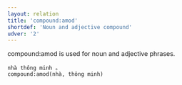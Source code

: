 ```yaml
---
layout: relation
title: 'compound:amod'
shortdef: 'Noun and adjective compound'
udver: '2'
---
```


compound:amod is used for noun and adjective phrases.

~~~ sdparse
nhà thông minh 。
compound:amod(nhà, thông minh)
~~~

<!-- Interlanguage links updated Po 11. listopadu 2024, 20:10:37 CET -->
